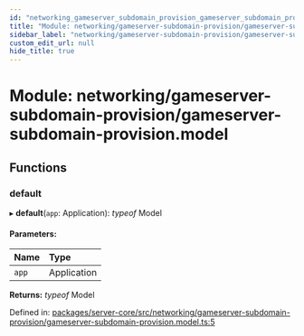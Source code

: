 ```yaml
---
id: "networking_gameserver_subdomain_provision_gameserver_subdomain_provision_model"
title: "Module: networking/gameserver-subdomain-provision/gameserver-subdomain-provision.model"
sidebar_label: "networking/gameserver-subdomain-provision/gameserver-subdomain-provision.model"
custom_edit_url: null
hide_title: true
---
```


# Module: networking/gameserver-subdomain-provision/gameserver-subdomain-provision.model

## Functions

### default

▸ **default**(`app`: Application): *typeof* Model

#### Parameters:

| Name | Type |
| :------ | :------ |
| `app` | Application |

**Returns:** *typeof* Model

Defined in: [packages/server-core/src/networking/gameserver-subdomain-provision/gameserver-subdomain-provision.model.ts:5](https://github.com/xr3ngine/xr3ngine/blob/7e8e151f1/packages/server-core/src/networking/gameserver-subdomain-provision/gameserver-subdomain-provision.model.ts#L5)
